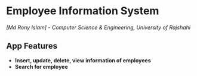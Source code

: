 # Employee Information System
*[Md Rony Islam] - Computer Science & Engineering, University of Rajshahi*

## App Features
- **Insert, update, delete, view information of employees**
- **Search for employee**


